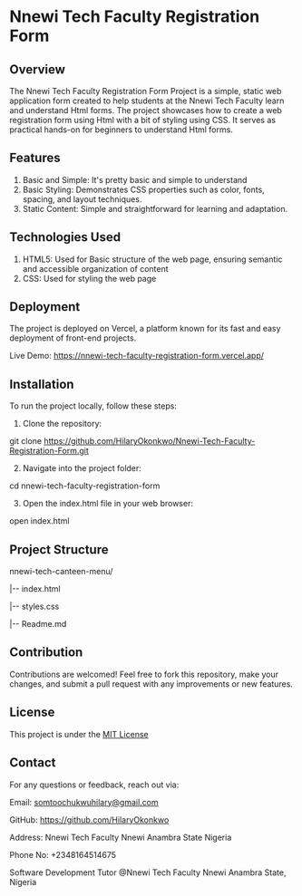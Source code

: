 # Nnewi Tech Faculty Registration Form

## Overview
The Nnewi Tech Faculty Registration Form Project is a simple, static web application 
form created to help students at the Nnewi Tech Faculty learn and understand Html forms. 
The project showcases how to create a web registration form using Html with a bit of styling using CSS. 
It serves as practical hands-on for beginners to understand Html forms.

## Features
1. Basic and Simple: It's pretty basic and simple to understand
2. Basic Styling: Demonstrates CSS properties such as color, fonts, spacing, and layout techniques.
3. Static Content: Simple and straightforward for learning and adaptation.

## Technologies Used
1. HTML5: Used for Basic structure of the web page, ensuring semantic and accessible organization of content
2. CSS: Used for styling the web page

## Deployment
The project is deployed on Vercel, a platform known for its fast and easy deployment of front-end projects.

Live Demo: https://nnewi-tech-faculty-registration-form.vercel.app/

## Installation
To run the project locally, follow these steps:

1. Clone the repository:

git clone https://github.com/HilaryOkonkwo/Nnewi-Tech-Faculty-Registration-Form.git

2. Navigate into the project folder:

cd nnewi-tech-faculty-registration-form

3. Open the index.html file in your web browser:

open index.html

## Project Structure

nnewi-tech-canteen-menu/

 |-- index.html

 |-- styles.css

 |-- Readme.md

## Contribution

Contributions are welcomed! Feel free to fork this repository, make your changes, and submit a pull request with any improvements or new features.

## License

This project is under the [MIT License](LICENSE)

## Contact

For any questions or feedback, reach out via:

Email: somtoochukwuhilary@gmail.com

GitHub: https://github.com/HilaryOkonkwo

Address: Nnewi Tech Faculty Nnewi Anambra State Nigeria

Phone No: +2348164514675

Software Development Tutor @Nnewi Tech Faculty Nnewi Anambra State, Nigeria

